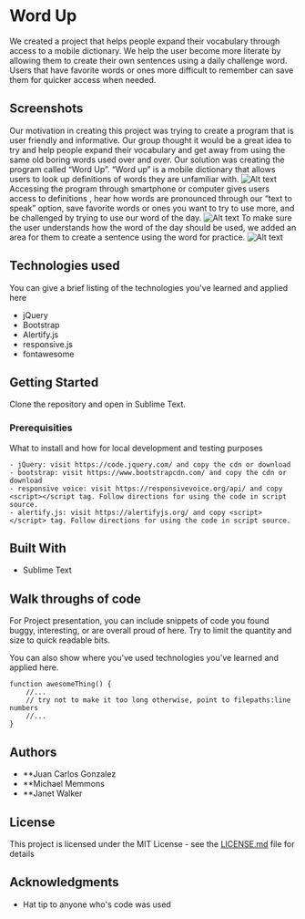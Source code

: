 # Word Up

We created a project that helps people expand their vocabulary through access to a mobile dictionary. We help the user become more literate by allowing them to create their own sentences using a daily challenge word. Users that have favorite words or ones more difficult to remember can save them for quicker access when needed.

## Screenshots
Our motivation in creating this project was trying to create a program that is user friendly and informative. Our group thought it would be a great idea to try and help people expand their vocabulary and get away from using the same old boring words used over and over. Our solution was creating the program called “Word Up”.  “Word up” is a mobile dictionary that allows users to look up definitions of words they are unfamiliar with.
![Alt text](http://i1044.photobucket.com/albums/b447/janetwalker271989/definition_zpsnwrtdhut.jpg)
Accessing the program through smartphone or computer gives users access to definitions , hear how words are pronounced through our “text to speak” option, save favorite words or ones you want to try to use more, and be challenged by trying to use our word of the day. 
![Alt text](http://i1044.photobucket.com/albums/b447/janetwalker271989/favorite_zpsa1cmfyvj.jpg)
To make sure the user understands how the word of the day should be used, we added an area for them to create a sentence using the word for practice.
![Alt text](http://i1044.photobucket.com/albums/b447/janetwalker271989/challenge_zpsi96o2mvg.jpg)




## Technologies used
You can give a brief listing of the technologies you've learned and applied here
- jQuery
- Bootstrap
- Alertify.js
- responsive.js
- fontawesome

## Getting Started

Clone the repository and open in Sublime Text.

### Prerequisities

What to install and how for local development and testing purposes

```
- jQuery: visit https://code.jquery.com/ and copy the cdn or download
- bootstrap: visit https://www.bootstrapcdn.com/ and copy the cdn or download
- responsive voice: visit https://responsivevoice.org/api/ and copy <script></script tag. Follow directions for using the code in script source.
- alertify.js: visit https://alertifyjs.org/ and copy <script></script> tag. Follow directions for using the code in script source.
```

## Built With

* Sublime Text

## Walk throughs of code
For Project presentation, you can include snippets of code you found buggy, interesting, or are overall proud of here.  Try to limit the quantity and size to quick readable bits.

You can also show where you've used technologies you've learned and applied here.

```
function awesomeThing() {
    //...
    // try not to make it too long otherwise, point to filepaths:line numbers
    //...
}
```

## Authors

* **Juan Carlos Gonzalez
* **Michael Memmons
* **Janet Walker

## License

This project is licensed under the MIT License - see the [LICENSE.md](LICENSE.md) file for details

## Acknowledgments

* Hat tip to anyone who's code was used
